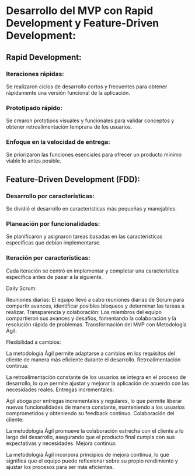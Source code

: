 # Desarrollo del MVP con Rapid Development y Feature-Driven Development:

## Rapid Development:

### Iteraciones rápidas:
Se realizaron ciclos de desarrollo cortos y frecuentes para obtener rápidamente una versión funcional de la aplicación.
### Prototipado rápido:
Se crearon prototipos visuales y funcionales para validar conceptos y obtener retroalimentación temprana de los usuarios.
### Enfoque en la velocidad de entrega:
Se priorizaron las funciones esenciales para ofrecer un producto mínimo viable lo antes posible.

## Feature-Driven Development (FDD):

### Desarrollo por características:
Se dividió el desarrollo en características más pequeñas y manejables.
### Planeación por funcionalidades:
Se planificaron y asignaron tareas basadas en las características específicas que debían implementarse.
### Iteración por características:
Cada iteración se centró en implementar y completar una característica específica antes de pasar a la siguiente.

Daily Scrum:

Reuniones diarias: El equipo llevó a cabo reuniones diarias de Scrum para compartir avances, identificar posibles bloqueos y determinar las tareas a realizar.
Transparencia y colaboración: Los miembros del equipo compartieron sus avances y desafíos, fomentando la colaboración y la resolución rápida de problemas.
Transformación del MVP con Metodología Ágil:

Flexibilidad a cambios:

La metodología Ágil permite adaptarse a cambios en los requisitos del cliente de manera más eficiente durante el desarrollo.
Retroalimentación continua:

La retroalimentación constante de los usuarios se integra en el proceso de desarrollo, lo que permite ajustar y mejorar la aplicación de acuerdo con las necesidades reales.
Entregas incrementales:

Ágil aboga por entregas incrementales y regulares, lo que permite liberar nuevas funcionalidades de manera constante, manteniendo a los usuarios comprometidos y obteniendo su feedback continuo.
Colaboración del cliente:

La metodología Ágil promueve la colaboración estrecha con el cliente a lo largo del desarrollo, asegurando que el producto final cumpla con sus expectativas y necesidades.
Mejora continua:

La metodología Ágil incorpora principios de mejora continua, lo que significa que el equipo puede reflexionar sobre su propio rendimiento y ajustar los procesos para ser más eficientes.

